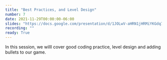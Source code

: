 ```yaml
---
title: "Best Practices, and Level Design"
number: 7
date: 2021-11-29T00:00:00-06:00
slides: "https://docs.google.com/presentation/d/1JOLwV-aHRN1jHRMiYKGdq7nalD4ZpY6rujlxVTyLLr4/edit?usp=sharing"
recording: ""
ready: True
---
```


In this session, we willl cover good coding practice, level design and adding bullets to our game.
